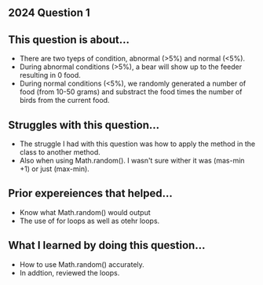 ## 2024 Question 1 

## This question is about...
- There are two tyeps of condition, abnormal (>5%) and normal (<5%).
- During abnormal conditions (>5%), a bear will show up to the feeder resulting in 0 food.
- During normal conditions (<5%), we randomly generated a number of food (from 10-50 grams) and substract the food times the number of birds from the current food. 

## Struggles with this question...
- The struggle I had with this question was how to apply the method in the class to another method.
- Also when using Math.random(). I wasn't sure wither it was (mas-min +1) or just (max-min). 

## Prior expereiences that helped...
- Know what Math.random() would output
- The use of for loops as well as otehr loops.

## What I learned by doing this question...
- How to use Math.random() accurately.
- In addtion, reviewed the loops. 
